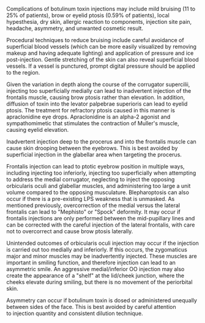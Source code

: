 Complications of botulinum toxin injections may include mild bruising (11 to 25% of patients), brow or eyelid ptosis (0.59% of patients), local hypesthesia, dry skin, allergic reaction to components, injection site pain, headache, asymmetry, and unwanted cosmetic result.

Procedural techniques to reduce bruising include careful avoidance of superficial blood vessels (which can be more easily visualized by removing makeup and having adequate lighting) and application of pressure and ice post-injection. Gentle stretching of the skin can also reveal superficial blood vessels. If a vessel is punctured, prompt digital pressure should be applied to the region.

Given the variation in depth along the course of the corrugator supercilii, injecting too superficially medially can lead to inadvertent injection of the frontalis muscle, causing brow ptosis rather than elevation. In addition, diffusion of toxin into the levator palpebrae superioris can lead to eyelid ptosis. The treatment for refractory ptosis caused in this manner is apraclonidine eye drops. Apraclonidine is an alpha-2 agonist and sympathomimetic that stimulates the contraction of Muller's muscle, causing eyelid elevation.

Inadvertent injection deep to the procerus and into the frontalis muscle can cause skin drooping between the eyebrows. This is best avoided by superficial injection in the glabellar area when targeting the procerus.

Frontalis injection can lead to ptotic eyebrow position in multiple ways, including injecting too inferiorly, injecting too superficially when attempting to address the medial corrugator, neglecting to inject the opposing orbicularis oculi and glabellar muscles, and administering too large a unit volume compared to the opposing musculature. Blepharoptosis can also occur if there is a pre-existing LPS weakness that is unmasked. As mentioned previously, overcorrection of the medial versus the lateral frontalis can lead to "Mephisto" or "Spock" deformity. It may occur if frontalis injections are only performed between the mid-pupillary lines and can be corrected with the careful injection of the lateral frontalis, with care not to overcorrect and cause brow ptosis laterally.

Unintended outcomes of orbicularis oculi injection may occur if the injection is carried out too medially and inferiorly. If this occurs, the zygomaticus major and minor muscles may be inadvertently injected. These muscles are important in smiling function, and therefore injection can lead to an asymmetric smile. An aggressive medial/inferior OO injection may also create the appearance of a "shelf" at the lid/cheek junction, where the cheeks elevate during smiling, but there is no movement of the periorbital skin.

Asymmetry can occur if botulinum toxin is dosed or administered unequally between sides of the face. This is best avoided by careful attention to injection quantity and consistent dilution technique.